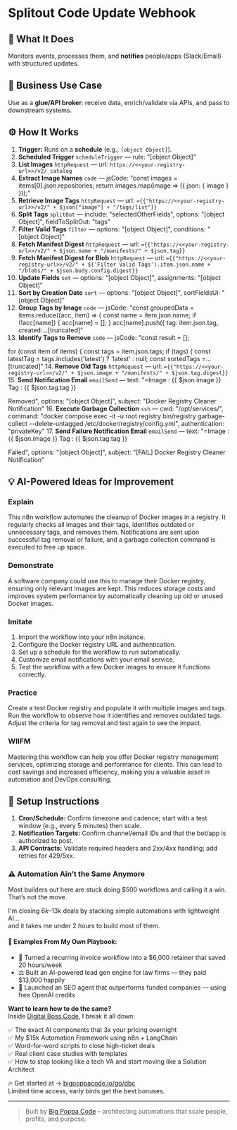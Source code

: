 # Splitout Code Update Webhook
## 🚀 What It Does
Monitors events, processes them, and **notifies** people/apps (Slack/Email) with structured updates.

## 💼 Business Use Case
Use as a **glue/API broker**: receive data, enrich/validate via APIs, and pass to downstream systems.

## ⚙️ How It Works
1. **Trigger:** Runs on a **schedule** (e.g., `[object Object]`).
2. **Scheduled Trigger** `scheduleTrigger` — rule: "[object Object]"
3. **List Images** `httpRequest` — url: `https://<<your-registry-url>>/v2/_catalog`
4. **Extract Image Names** `code` — jsCode: "const images = items[0].json.repositories;
return images.map(image => ({ json: { image } }));"
5. **Retrieve Image Tags** `httpRequest` — url: `={{"https://<<your-registry-url>>/v2/" + $json["image"] + "/tags/list"}}`
6. **Split Tags** `splitOut` — include: "selectedOtherFields", options: "[object Object]", fieldToSplitOut: "tags"
7. **Filter Valid Tags** `filter` — options: "[object Object]", conditions: "[object Object]"
8. **Fetch Manifest Digest** `httpRequest` — url: `={{"https://<<your-registry-url>>/v2/" + $json.name + "/manifests/" + $json.tag}}`
9. **Fetch Manifest Digest for Blob** `httpRequest` — url: `={{"https://<<your-registry-url>>/v2/" + $('Filter Valid Tags').item.json.name + "/blobs/" + $json.body.config.digest}}`
10. **Update Fields** `set` — options: "[object Object]", assignments: "[object Object]"
11. **Sort by Creation Date** `sort` — options: "[object Object]", sortFieldsUi: "[object Object]"
12. **Group Tags by Image** `code` — jsCode: "const groupedData = items.reduce((acc, item) => {
  const name = item.json.name;
  if (!acc[name]) {
    acc[name] = [];
  }
  acc[name].push({
    tag: item.json.tag,
    created:…[truncated]"
13. **Identify Tags to Remove** `code` — jsCode: "const result = [];

for (const item of items) {
  const tags = item.json.tags;
  if (tags) {
    const latestTag = tags.includes('latest') ? 'latest' : null;
    const sortedTags =…[truncated]"
14. **Remove Old Tags** `httpRequest` — url: `={{"https://<<your-registry-url>>/v2/" + $json.image + "/manifests/" + $json.tag.digest}}`
15. **Send Notification Email** `emailSend` — text: "=Image : {{ $json.image }}
Tag : {{ $json.tag.tag }}

Removed", options: "[object Object]", subject: "Docker Registry Cleaner Notification"
16. **Execute Garbage Collection** `ssh` — cwd: "/opt/services/", command: "docker compose exec -it -u root registry bin/registry garbage-collect --delete-untagged /etc/docker/registry/config.yml", authentication: "privateKey"
17. **Send Failure Notification Email** `emailSend` — text: "=Image : {{ $json.image }}
Tag : {{ $json.tag.tag }}

Failed", options: "[object Object]", subject: "[FAIL] Docker Registry Cleaner Notification"

## 💡 AI-Powered Ideas for Improvement
### Explain
This n8n workflow automates the cleanup of Docker images in a registry. It regularly checks all images and their tags, identifies outdated or unnecessary tags, and removes them. Notifications are sent upon successful tag removal or failure, and a garbage collection command is executed to free up space.

### Demonstrate
A software company could use this to manage their Docker registry, ensuring only relevant images are kept. This reduces storage costs and improves system performance by automatically cleaning up old or unused Docker images.

### Imitate
1. Import the workflow into your n8n instance.
2. Configure the Docker registry URL and authentication.
3. Set up a schedule for the workflow to run automatically.
4. Customize email notifications with your email service.
5. Test the workflow with a few Docker images to ensure it functions correctly.

### Practice
Create a test Docker registry and populate it with multiple images and tags. Run the workflow to observe how it identifies and removes outdated tags. Adjust the criteria for tag removal and test again to see the impact.

### WIIFM
Mastering this workflow can help you offer Docker registry management services, optimizing storage and performance for clients. This can lead to cost savings and increased efficiency, making you a valuable asset in automation and DevOps consulting.

## 🔧 Setup Instructions
1. **Cron/Schedule:** Confirm timezone and cadence; start with a test window (e.g., every 5 minutes) then scale.
2. **Notification Targets:** Confirm channel/email IDs and that the bot/app is authorized to post.
3. **API Contracts:** Validate required headers and 2xx/4xx handling; add retries for 429/5xx.

### ⚠️ Automation Ain’t the Same Anymore

Most builders out here are stuck doing $500 workflows and calling it a win.  
That’s not the move.  

I'm closing $6k–$13k deals by stacking simple automations with lightweight AI...  
and it takes me under 2 hours to build most of them.

#### 🧠 Examples From My Own Playbook:
- 🔁 Turned a recurring invoice workflow into a $6,000 retainer that saved 20 hours/week  
- ⚖️ Built an AI-powered lead gen engine for law firms — they paid $13,000 happily  
- 🚀 Launched an SEO agent that outperforms funded companies — using free OpenAI credits  

**Want to learn how to do the same?**  
Inside [Digital Boss Code](https://bigpoppacode.io/go/dbc), I break it all down:

✅ The exact AI components that 3x your pricing overnight  
✅ My $15k Automation Framework using n8n + LangChain  
✅ Word-for-word scripts to close high-ticket deals  
✅ Real client case studies with templates  
✅ How to stop looking like a tech VA and start moving like a Solution Architect  

🔥 Get started at → [bigpoppacode.io/go/dbc](https://bigpoppacode.io/go/dbc)  
Limited time access, early birds get the best bonuses.

---
> Built by [Big Poppa Code](https://bigpoppacode.io) – architecting automations that scale people, profits, and purpose.
